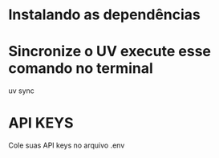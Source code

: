 


# Instalando as dependências

# Sincronize o UV execute esse comando no terminal
uv sync

# API KEYS
Cole suas API keys no arquivo .env
